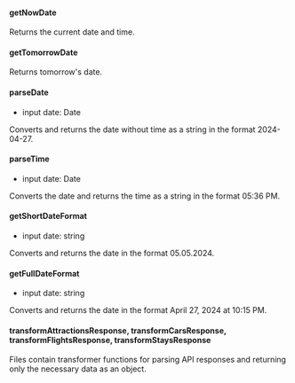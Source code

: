 #### getNowDate

Returns the current date and time.

#### getTomorrowDate

Returns tomorrow's date.

#### parseDate

- input date: Date

Converts and returns the date without time as a string in the format 2024-04-27.

#### parseTime

- input date: Date

Converts the date and returns the time as a string in the format 05:36 PM.

#### getShortDateFormat

- input date: string

Converts and returns the date in the format 05.05.2024.

#### getFullDateFormat

- input date: string

Converts and returns the date in the format April 27, 2024 at 10:15 PM.

#### transformAttractionsResponse, transformCarsResponse, transformFlightsResponse, transformStaysResponse

Files contain transformer functions for parsing API responses and returning only the necessary data as an object.
